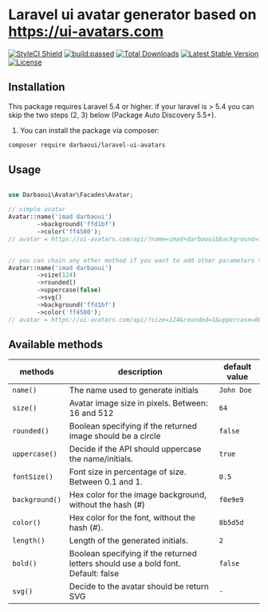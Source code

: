 # Laravel ui avatar generator based on  https://ui-avatars.com

<a href="https://github.styleci.io/repos/335413763/shield?branch=master"><img src="https://github.styleci.io/repos/335413763/shield?branch=master" alt="StyleCI Shield"></a>
<a href="https://travis-ci.com/darbaoui/laravel-ui-avatars"><img src="https://travis-ci.com/darbaoui/laravel-ui-avatars.svg" alt="build:passed"></a>
<a href="https://packagist.org/packages/darbaoui/laravel-ui-avatars"><img src="https://img.shields.io/packagist/dt/darbaoui/laravel-ui-avatars.svg?style=flat-square" alt="Total Downloads"></a>
<a href="https://packagist.org/packages/darbaoui/laravel-ui-avatars"><img src="https://img.shields.io/packagist/v/darbaoui/laravel-ui-avatars.svg?style=flat-square" alt="Latest Stable Version"></a>
<a href="https://packagist.org/packages/darbaoui/laravel-ui-avatars"><img src="https://img.shields.io/packagist/l/darbaoui/laravel-ui-avatars.svg?style=flat-square" alt="License"></a>

## Installation

This package requires Laravel 5.4 or higher.
if your laravel is > 5.4 you can skip the two steps (2, 3) below (Package Auto Discovery 5.5+).

1.  You can install the package via composer:

```bash
composer require darbaoui/laravel-ui-avatars
```

## Usage

```php

use Darbaoui\Avatar\Facades\Avatar;

// simple avatar 
Avatar::name('imad darbaoui')
        ->background('ffd1bf')
        ->color('ff4500');
// avatar = https://ui-avatars.com/api/?name=imad+darbaoui&background=ffd1bf&color=ff4500


// you can chain any other method if you want to add other parameters to your avatar
Avatar::name('imad darbaoui')
        ->size(124)
        ->rounded()
        ->uppercase(false)
        ->svg()
        ->background('ffd1bf')
        ->color('ff4500');
// avatar = https://ui-avatars.com/api/?size=124&rounded=1&uppercase=0&format=svg&name=imad+darbaoui&background=ffd1bf&color=ff4500
```

## Available methods

| methods                                        | description                                          | default value                                   |
| -------------------------------------------- | ---------------------------------------------- | ------------------------------------------- |
| `name()` | The name used to generate initials | `John Doe` |
| `size()` | Avatar image size in pixels. Between: 16 and 512 | `64` |
| `rounded()`    | Boolean specifying if the returned image should be a circle       |  `false`  |
| `uppercase()`    | Decide if the API should uppercase the name/initials.      | `true`      |
| `fontSize()`    | Font size in percentage of size. Between 0.1 and 1.      | `0.5`       |
| `background()`    | Hex color for the image background, without the hash (#)       | `f0e9e9`       |
| `color()`    | Hex color for the font, without the hash (#).     | `8b5d5d`       |
| `length()`    | Length of the generated initials.       | `2`      |
| `bold()`    | Boolean specifying if the returned letters should use a bold font. Default: false       | `false`      |
| `svg()`    |  Decide to the avatar should be return SVG     | `-`       |


